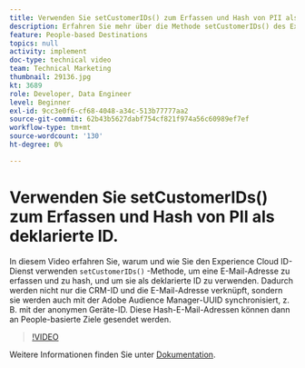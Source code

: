 ```yaml
---
title: Verwenden Sie setCustomerIDs() zum Erfassen und Hash von PII als deklarierte ID.
description: Erfahren Sie mehr über die Methode setCustomerIDs() des Experience Cloud-ID-Diensts zum Erfassen und Hash einer E-Mail-Adresse. Erfahren Sie, wie Sie ihn als deklarierte ID verwenden.
feature: People-based Destinations
topics: null
activity: implement
doc-type: technical video
team: Technical Marketing
thumbnail: 29136.jpg
kt: 3689
role: Developer, Data Engineer
level: Beginner
exl-id: 9cc3e0f6-cf68-4048-a34c-513b77777aa2
source-git-commit: 62b43b5627dabf754cf821f974a56c60989ef7ef
workflow-type: tm+mt
source-wordcount: '130'
ht-degree: 0%

---
```


# Verwenden Sie setCustomerIDs() zum Erfassen und Hash von PII als deklarierte ID.

In diesem Video erfahren Sie, warum und wie Sie den Experience Cloud ID-Dienst verwenden `setCustomerIDs()` -Methode, um eine E-Mail-Adresse zu erfassen und zu hash, und um sie als deklarierte ID zu verwenden. Dadurch werden nicht nur die CRM-ID und die E-Mail-Adresse verknüpft, sondern sie werden auch mit der Adobe Audience Manager-UUID synchronisiert, z. B. mit der anonymen Geräte-ID. Diese Hash-E-Mail-Adressen können dann an People-basierte Ziele gesendet werden.

>[!VIDEO](https://video.tv.adobe.com/v/29136/?quality=12)

Weitere Informationen finden Sie unter [Dokumentation](https://experienceleague.adobe.com/docs/id-service/using/reference/hashing-support.html).
